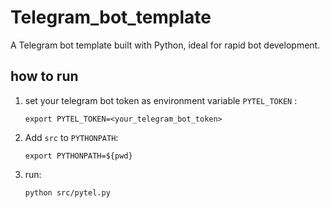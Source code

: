 # Telegram_bot_template
A Telegram bot template built with Python, ideal for rapid bot development.

## how to run 

1. set your telegram bot token as environment variable `PYTEL_TOKEN` :
    ```
    export PYTEL_TOKEN=<your_telegram_bot_token>
    ```

2. Add `src` to `PYTHONPATH`:
    ```
    export PYTHONPATH=${pwd}
    ```

3. run:
    ```
    python src/pytel.py
    ```